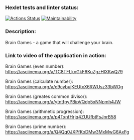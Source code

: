 ### Hexlet tests and linter status:
[![Actions Status](https://github.com/nosopirochka/java-project-61/actions/workflows/hexlet-check.yml/badge.svg)](https://github.com/nosopirochka/java-project-61/actionsi) [![Maintainability](https://api.codeclimate.com/v1/badges/ceee6e247ea8ee741734/maintainability)](https://codeclimate.com/github/nosopirochka/java-project-61/maintainability)

### Description:
Brain Games - a game that will challenge your brain.

### Link to video of the application in action:

Brain Games (even number): https://asciinema.org/a/TC8TFLkoGkF6KuZgzHlXKwQ79

Brain Games (calculate number): https://asciinema.org/a/e9cybujKEUtxX6RWUsz33bWOg

Brain Games (greates common divisor): https://asciinema.org/a/ytntfpyPBipVQdp5xNNpmh4JW

Brain Games (arithmetic progression): https://asciinema.org/a/p4TxnfHrjq4ZUUfbtFsJnrB58

Brain Games (prime number): https://asciinema.org/a/Q4Qq0JXPfKoDMw3MxMwG6AxFg
